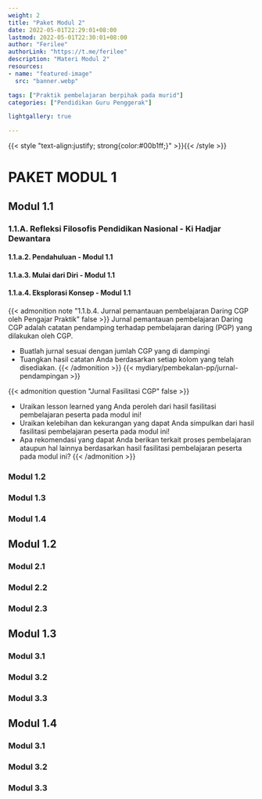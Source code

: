 ```yaml
---
weight: 2
title: "Paket Modul 2"
date: 2022-05-01T22:29:01+08:00
lastmod: 2022-05-01T22:30:01+08:00
author: "Ferilee"
authorLink: "https://t.me/ferilee"
description: "Materi Modul 2"
resources:
- name: "featured-image"
  src: "banner.webp"

tags: ["Praktik pembelajaran berpihak pada murid"]
categories: ["Pendidikan Guru Penggerak"]

lightgallery: true

---
```

{{< style "text-align:justify; strong{color:#00b1ff;}" >}}{{< /style >}}

# PAKET MODUL 1

## Modul 1.1
### 1.1.A. Refleksi Filosofis Pendidikan Nasional - Ki Hadjar Dewantara
#### 1.1.a.2. Pendahuluan - Modul 1.1
#### 1.1.a.3. Mulai dari Diri - Modul 1.1
#### 1.1.a.4. Eksplorasi Konsep - Modul 1.1
####
####
####
{{< admonition note "1.1.b.4. Jurnal pemantauan pembelajaran Daring CGP oleh Pengajar Praktik" false >}}
Jurnal pemantauan pembelajaran Daring CGP adalah catatan pendamping terhadap pembelajaran daring (PGP) yang dilakukan oleh CGP.

* Buatlah jurnal sesuai dengan jumlah CGP yang di dampingi
* Tuangkan hasil catatan Anda berdasarkan setiap kolom yang telah disediakan.
{{< /admonition >}}
{{< mydiary/pembekalan-pp/jurnal-pendampingan >}}

{{< admonition question "Jurnal Fasilitasi CGP" false >}}
* Uraikan lesson learned  yang Anda peroleh dari hasil fasilitasi pembelajaran peserta pada modul ini!
* Uraikan kelebihan dan kekurangan yang dapat Anda simpulkan dari hasil fasilitasi pembelajaran peserta pada modul ini!
* Apa rekomendasi yang dapat Anda berikan terkait proses pembelajaran ataupun hal lainnya berdasarkan hasil fasilitasi pembelajaran peserta pada modul ini?
{{< /admonition >}}


### Modul 1.2
### Modul 1.3
### Modul 1.4

## Modul 1.2
### Modul 2.1
### Modul 2.2
### Modul 2.3

## Modul 1.3
### Modul 3.1
### Modul 3.2
### Modul 3.3

## Modul 1.4
### Modul 3.1
### Modul 3.2
### Modul 3.3
